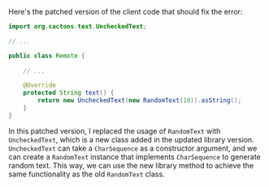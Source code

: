 Here's the patched version of the client code that should fix the error:

```java
import org.cactoos.text.UncheckedText;

// ...

public class Remote {
 
    // ...

    @Override
    protected String text() {
        return new UncheckedText(new RandomText(10)).asString();
    }
}
```

In this patched version, I replaced the usage of `RandomText` with `UncheckedText`, which is a new class added in the updated library version. `UncheckedText` can take a `CharSequence` as a constructor argument, and we can create a `RandomText` instance that implements `CharSequence` to generate random text. This way, we can use the new library method to achieve the same functionality as the old `RandomText` class.